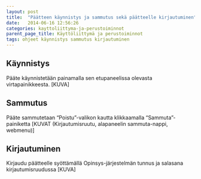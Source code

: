 ```yaml
---
layout: post
title:  "Päätteen käynnistys ja sammutus sekä päätteelle kirjautuminen"
date:   2014-06-16 12:56:26
categories: kayttoliittyma-ja-perustoiminnot
parent_page_title: Käyttöliittymä ja perustoiminnot
tags: ohjeet käynnistys sammutus kirjautuminen
---
```


## Käynnistys
Pääte käynnistetään painamalla sen etupaneelissa olevasta virtapainikkeesta. [KUVA]

## Sammutus
Pääte sammutetaan “Poistu”-valikon kautta klikkaamalla “Sammuta”-painiketta [KUVAT (Kirjautumisruutu, alapaneelin sammuta-nappi, webmenu)]

## Kirjautuminen
Kirjaudu päätteelle syöttämällä Opinsys-järjestelmän tunnus ja salasana kirjautumisruudussa [KUVA]
